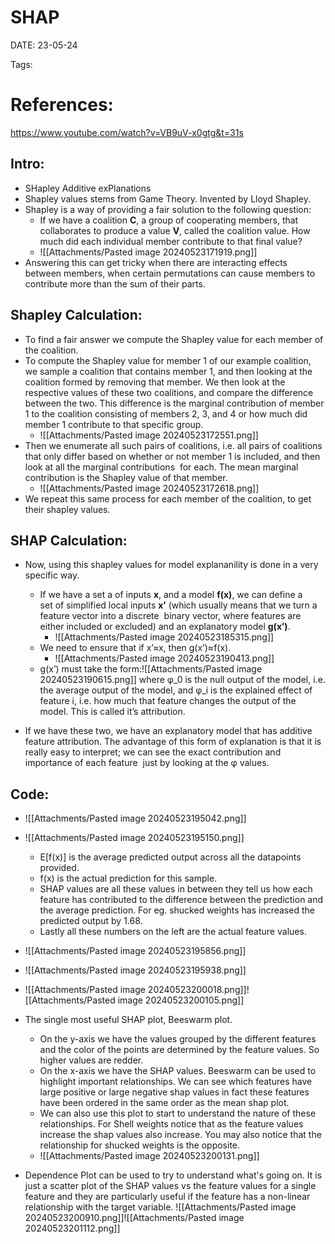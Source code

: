 # SHAP


DATE:  23-05-24


Tags:

# References: 
https://www.youtube.com/watch?v=VB9uV-x0gtg&t=31s



## Intro:
- SHapley Additive exPlanations
- Shapley values stems from Game Theory. Invented by Lloyd Shapley.
- Shapley is a way of providing a fair solution to the following question: 
	- If we have a coalition **C**, a group of cooperating members, that collaborates to produce a value **V**, called the coalition value. How much did each individual member contribute to that final value?
	- ![[Attachments/Pasted image 20240523171919.png]]
- Answering this can get tricky when there are interacting effects between members, when certain permutations can cause members to contribute more than the sum of their parts.


## Shapley Calculation:

- To find a fair answer we compute the Shapley value for each member of the coalition. 
- To compute the Shapley value for member 1 of our example coalition, we sample a coalition that contains member 1, and then looking at the coalition formed by removing that member. We then look at the respective values of these two coalitions, and compare the difference between the two. This difference is the marginal contribution of member 1 to the coalition consisting of members 2, 3, and 4 or how much did member 1 contribute to that specific group.
	- ![[Attachments/Pasted image 20240523172551.png]]
- Then we enumerate all such pairs of coalitions, i.e. all pairs of coalitions that only differ based on whether or not member 1 is included, and then look at all the marginal contributions  for each. The mean marginal contribution is the Shapley value of that member. 
	- ![[Attachments/Pasted image 20240523172618.png]]
- We repeat this same process for each member of the coalition, to get their shapley values.


## SHAP Calculation:


- Now, using this shapley values for model explananility is done in a very specific way. 
	- If we have a set a of inputs **x**, and a model **f(x)**, we can define a set of simplified local inputs **x’** (which usually means that we turn a feature vector into a discrete  binary vector, where features are either included or excluded) and an explanatory model **g(x’)**. 
		- ![[Attachments/Pasted image 20240523185315.png]]
	- We need to ensure that if x’≈x, then g(x’)≈f(x).
		- ![[Attachments/Pasted image 20240523190413.png]]
	- g(x’) must take the form:![[Attachments/Pasted image 20240523190615.png]] where φ_0 is the null output of the model, i.e. the average output of the model, and φ_i is the explained effect of feature i, i.e. how much that feature changes the output of the  model. This is called it’s attribution.

- If we have these two, we have an explanatory model that has additive feature attribution. The advantage of this form of explanation is that it is really easy to interpret; we can see the exact contribution and importance of each feature  just by looking at the φ values.



## Code:

- ![[Attachments/Pasted image 20240523195042.png]]
- ![[Attachments/Pasted image 20240523195150.png]] 
	- E[f(x)] is the average predicted output across all the datapoints provided.  
	- f(x) is the actual prediction for this sample.
	- SHAP values are all these values in between they tell us how each feature has contributed to the difference between the prediction and the average  prediction. For eg. shucked weights has increased the predicted output by 1.68.
	- Lastly all these numbers on the left are the actual feature values.

- ![[Attachments/Pasted image 20240523195856.png]]
- ![[Attachments/Pasted image 20240523195938.png]]
- ![[Attachments/Pasted image 20240523200018.png]]![[Attachments/Pasted image 20240523200105.png]]

- The single most useful SHAP plot, Beeswarm plot.
	- On the y-axis we have the values grouped by the different features and the color of the points are determined by the feature values. So higher values are redder. 
	- On the x-axis we have the SHAP values. Beeswarm can be used to highlight important relationships. We can see which features have large positive or large negative shap values in fact these features have been ordered in the same order as the mean shap plot.
	- We can also use this plot to start to understand the nature of these relationships. For Shell weights notice that as the feature values increase the shap values also increase. You may also notice that the relationship for shucked weights is the opposite.
	- ![[Attachments/Pasted image 20240523200131.png]]

- Dependence Plot can be used to try to understand what's going on. It is just a scatter plot of the SHAP values vs the feature values for a single feature and they are particularly useful if the feature has a non-linear relationship with the target variable.
![[Attachments/Pasted image 20240523200910.png]]![[Attachments/Pasted image 20240523201112.png]]
